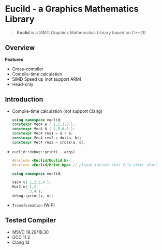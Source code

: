 # Eucild - a Graphics Mathematics Library
> **Euclid** is a SIMD Graphics Mathematics Library based on C++20

## Overview

**Features**
- Cross-compiler
- Compile-time calculation
- SIMD Speed up (not support ARM)
- Head-only

## Introduction
- Compile-time calculation (not support Clang)
  ```c++
  using namespace euclid;
  constexpr Vec4 a { 1,2,3,0 };
  constexpr Vec4 b { 4,5,6,0 };
  constexpr Vec4 res1 = a + b;
  constexpr Vec4 res2 = dot(a, b);
  constexpr Vec4 res3 = cross(a, b);
  ```
  
- `euclid::debug::print(...args)`
  ```c++
  #include <Euclid/Euclid.h>
  #include <Euclid/Print.hpp> // please include this file after <Euclid.h>

  using namespace euclid;

  Vec4 v{ 1,2,3,4 };
  Mat2 m{ 1,2,
          3,4 };
  debug::print(v, m);
  ```

- `Transformation` (WIP)

## Tested Compiler
- MSVC 19.29/19.30
- GCC 11.2
- Clang 13